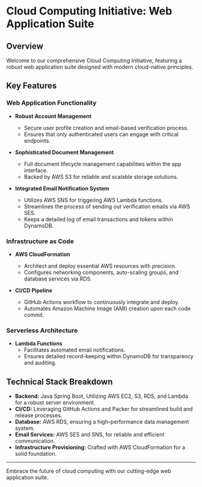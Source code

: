 
# Cloud Computing Initiative: Web Application Suite

## Overview
Welcome to our comprehensive Cloud Computing Initiative, featuring a robust web application suite designed with modern cloud-native principles.

## Key Features

### **Web Application Functionality**

- **Robust Account Management**
  - Secure user profile creation and email-based verification process.
  - Ensures that only authenticated users can engage with critical endpoints.

- **Sophisticated Document Management**
  - Full document lifecycle management capabilities within the app interface.
  - Backed by AWS S3 for reliable and scalable storage solutions.

- **Integrated Email Notification System**
  - Utilizes AWS SNS for triggering AWS Lambda functions.
  - Streamlines the process of sending out verification emails via AWS SES.
  - Keeps a detailed log of email transactions and tokens within DynamoDB.

### **Infrastructure as Code**

- **AWS CloudFormation**
  - Architect and deploy essential AWS resources with precision.
  - Configures networking components, auto-scaling groups, and database services via RDS.

- **CI/CD Pipeline**
  - GitHub Actions workflow to continuously integrate and deploy.
  - Automates Amazon Machine Image (AMI) creation upon each code commit.

### **Serverless Architecture**

- **Lambda Functions**
  - Facilitates automated email notifications.
  - Ensures detailed record-keeping within DynamoDB for transparency and auditing.

## Technical Stack Breakdown

- **Backend:** Java Spring Boot, Utilizing AWS EC2, S3, RDS, and Lambda for a robust server environment.
- **CI/CD:** Leveraging GitHub Actions and Packer for streamlined build and release processes.
- **Database:** AWS RDS, ensuring a high-performance data management system.
- **Email Services:** AWS SES and SNS, for reliable and efficient communication.
- **Infrastructure Provisioning:** Crafted with AWS CloudFormation for a solid foundation.

---

Embrace the future of cloud computing with our cutting-edge web application suite.
